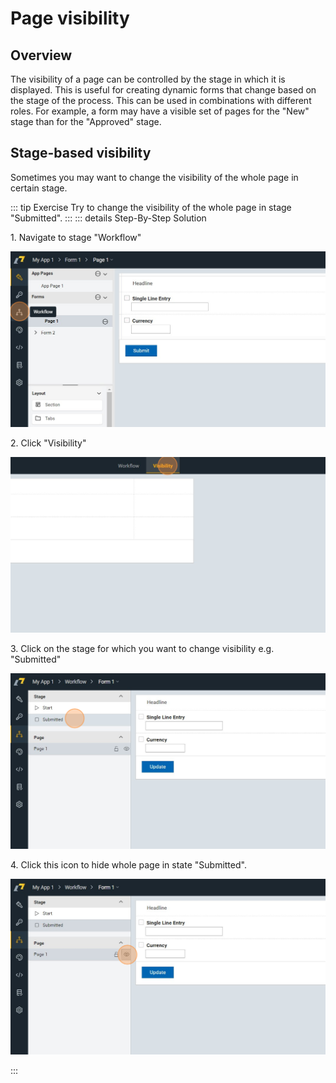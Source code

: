 # Page visibility
## Overview

The visibility of a page can be controlled by the stage in which it is displayed. This is useful for
creating dynamic forms that change based on the stage of the process. This can be used in combinations with different
roles. For example, a form may have a visible set of pages for the "New" stage than for the "Approved" stage.

## Stage-based visibility
Sometimes you may want to change the visibility of the whole page in certain stage.

::: tip Exercise
Try to change the visibility of the whole page in stage "Submitted".
:::
::: details Step-By-Step Solution

1\. Navigate to stage "Workflow"

![](/basics/77c52fe8-abf5-482e-9c8e-5d3af3eed98f.png)

2\. Click "Visibility"

![](/basics/5afa98cd-d096-461c-aa33-fb191253ec8d.png)

3\. Click on the stage for which you want to change visibility e.g. "Submitted"

![](/basics/d1728213-abbe-4634-bdad-2e4bfb6239b2.png)

4\. Click this icon to hide whole page in state "Submitted".

![](/basics/d714aff9-474a-49cd-ac92-d4490556f258.png)

:::
